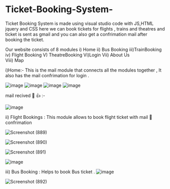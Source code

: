 # Ticket-Booking-System-
Ticket Booking System is made using visual studio code with JS,HTML jquery and CSS here we can book tickets for flights , trains and theatres and ticket is sent as gmail and you can also get a confrimation mail after booking the ticket.

Our website consists of 8 modules 
i) Home ii) Bus Booking iii)TrainBooking iv) Flight Booking V) TheatreBooking Vi)Login Vii) About Us <br>
Viii) Map 

i)Home:- This is the mail module that connects all the modules together , It also has the mail confrimation for login .

![image](https://user-images.githubusercontent.com/66934832/133825310-cc3738f8-f73f-4006-a507-628ec8dff4a1.png)
![image](https://user-images.githubusercontent.com/66934832/133825244-4cd6f5d2-d759-4e86-8d6e-d6982bbf1cf9.png)
![image](https://user-images.githubusercontent.com/66934832/133825332-56860162-06c4-48ba-9b42-7429dff9b664.png)
![image](https://user-images.githubusercontent.com/66934832/140611639-29de73d9-ca30-4025-a550-afe4da2b88df.png)

mail recived 📧 👍 :- 

![image](https://user-images.githubusercontent.com/66934832/140611719-55890dde-2eaf-4d11-848b-e557b40878dd.png)


ii) Flight Bookings : This module allows to book flight ticket with mail 📧 confrimation 




![Screenshot (889)](https://user-images.githubusercontent.com/87609938/140053649-17994159-f8d4-44da-803a-56f5114ef716.png)







![Screenshot (890)](https://user-images.githubusercontent.com/87609938/140053737-8cae0613-f132-4950-955a-35dd661627a2.png)











![Screenshot (891)](https://user-images.githubusercontent.com/87609938/140053797-04bdf76d-0ea4-47b0-9b53-42ac40b2719a.png)






![image](https://user-images.githubusercontent.com/66934832/140611869-4ec49899-9a40-4788-8fb5-ff7ca3a2f2d0.png)








iii) Bus Booking : Helps to book Bus ticket . 
![image](https://user-images.githubusercontent.com/66934832/140611831-1b156a3a-cf3c-4ec5-8199-2d727a97f5cd.png)

![Screenshot (892)](https://user-images.githubusercontent.com/87609938/140053839-d9dea095-786d-434b-9105-ef60c482589c.png)



